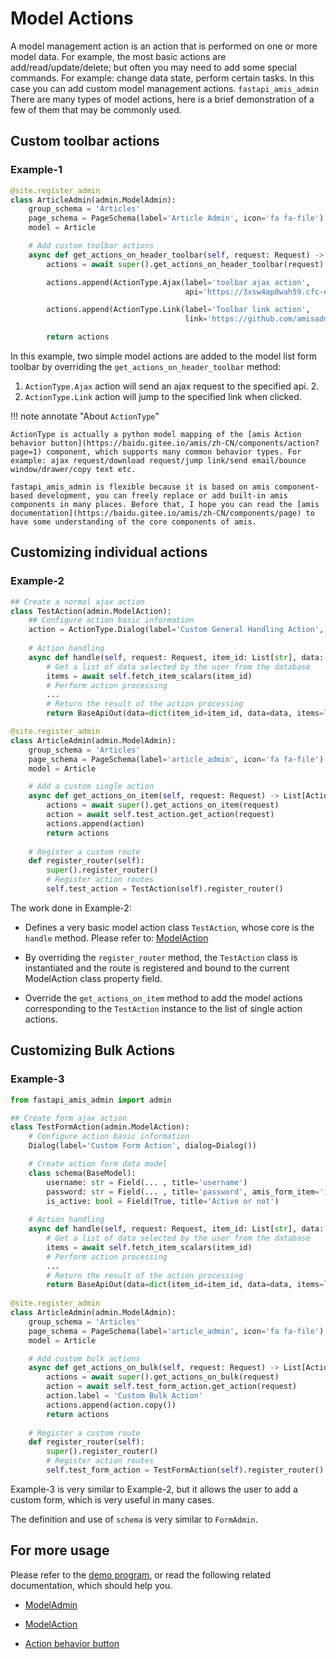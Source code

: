 # Model Actions

A model management action is an action that is performed on one or more model data. For example, the most basic actions are add/read/update/delete; but often you may need to add some special commands. For example: change data state, perform certain tasks. In this case you can add custom model management actions. `fastapi_amis_admin`
There are many types of model actions, here is a brief demonstration of a few of them that may be commonly used.

## Custom toolbar actions

### Example-1

```python
@site.register_admin
class ArticleAdmin(admin.ModelAdmin):
    group_schema = 'Articles'
    page_schema = PageSchema(label='Article Admin', icon='fa fa-file')
    model = Article

    # Add custom toolbar actions
    async def get_actions_on_header_toolbar(self, request: Request) -> List[Action]:
        actions = await super().get_actions_on_header_toolbar(request)

        actions.append(ActionType.Ajax(label='toolbar ajax action', 
                                       api='https://3xsw4ap8wah59.cfc-execute.bj.baidubce.com/api/amis-mock/mock2/form/saveForm'))

        actions.append(ActionType.Link(label='Toolbar link action', 
                                       link='https://github.com/amisadmin/fastapi_amis_admin'))

        return actions
```

In this example, two simple model actions are added to the model list form toolbar by overriding the `get_actions_on_header_toolbar` method:

1. `ActionType.Ajax` action will send an ajax request to the specified api. 2.
2. `ActionType.Link` action will jump to the specified link when clicked.

!!! note annotate "About `ActionType`"

    ActionType is actually a python model mapping of the [amis Action behavior button](https://baidu.gitee.io/amis/zh-CN/components/action?page=1) component, which supports many common behavior types. For example: ajax request/download request/jump link/send email/bounce window/drawer/copy text etc.
    
    fastapi_amis_admin is flexible because it is based on amis component-based development, you can freely replace or add built-in amis components in many places. Before that, I hope you can read the [amis documentation](https://baidu.gitee.io/amis/zh-CN/components/page) to have some understanding of the core components of amis.

## Customizing individual actions

### Example-2

```python
## Create a normal ajax action
class TestAction(admin.ModelAction):
    ## Configure action basic information
    action = ActionType.Dialog(label='Custom General Handling Action', dialog=Dialog())
    
	# Action handling
    async def handle(self, request: Request, item_id: List[str], data: Optional[BaseModel], **kwargs):
        # Get a list of data selected by the user from the database
        items = await self.fetch_item_scalars(item_id)
        # Perform action processing
        ...
        # Return the result of the action processing
        return BaseApiOut(data=dict(item_id=item_id, data=data, items=list(items))))

@site.register_admin
class ArticleAdmin(admin.ModelAdmin):
    group_schema = 'Articles'
    page_schema = PageSchema(label='article_admin', icon='fa fa-file')
    model = Article

    # Add a custom single action
    async def get_actions_on_item(self, request: Request) -> List[Action]:
        actions = await super().get_actions_on_item(request)
        action = await self.test_action.get_action(request)
        actions.append(action)
        return actions
    
    # Register a custom route
    def register_router(self):
        super().register_router()
        # Register action routes
        self.test_action = TestAction(self).register_router()
```

The work done in Example-2:

- Defines a very basic model action class `TestAction`, whose core is the `handle` method. Please refer to: [ModelAction](/amis_admin/ModelAction/#baseformadmin)

- By overriding the `register_router` method, the `TestAction` class is instantiated and the route is registered and bound to the current ModelAction class property field.

- Override the `get_actions_on_item` method to add the model actions corresponding to the `TestAction` instance to the list of single action actions.

## Customizing Bulk Actions

### Example-3

```python
from fastapi_amis_admin import admin

## Create form ajax action
class TestFormAction(admin.ModelAction):
    # Configure action basic information
    Dialog(label='Custom Form Action', dialog=Dialog())

    # Create action form data model
    class schema(BaseModel):
        username: str = Field(... , title='username')
        password: str = Field(... , title='password', amis_form_item='input-password')
        is_active: bool = Field(True, title='Active or not')
            
	# Action handling
    async def handle(self, request: Request, item_id: List[str], data: schema, **kwargs):
        # Get a list of data selected by the user from the database
        items = await self.fetch_item_scalars(item_id)
        # Perform action processing
        ...
        # Return the result of the action processing
        return BaseApiOut(data=dict(item_id=item_id, data=data, items=list(items))))
    
@site.register_admin
class ArticleAdmin(admin.ModelAdmin):
    group_schema = 'Articles'
    page_schema = PageSchema(label='article_admin', icon='fa fa-file')
    model = Article

    # Add custom bulk actions
    async def get_actions_on_bulk(self, request: Request) -> List[Action]:
        actions = await super().get_actions_on_bulk(request)
        action = await self.test_form_action.get_action(request)
        action.label = 'Custom Bulk Action'
        actions.append(action.copy())
        return actions
    
    # Register a custom route
    def register_router(self):
        super().register_router()
        # Register action routes
        self.test_form_action = TestFormAction(self).register_router()
```

Example-3 is very similar to Example-2, but it allows the user to add a custom form, which is very useful in many cases.

The definition and use of `schema` is very similar to `FormAdmin`.

## For more usage

Please refer to the [demo program](https://github.com/amisadmin/fastapi_amis_admin_demo), or read the following related documentation, which should help you.

- [ModelAdmin](/amis_admin/ModelAdmin/)

- [ModelAction](/amis_admin/ModelAction/#baseformadmin)

- [Action behavior button](https://baidu.gitee.io/amis/zh-CN/components/action?page=1)

